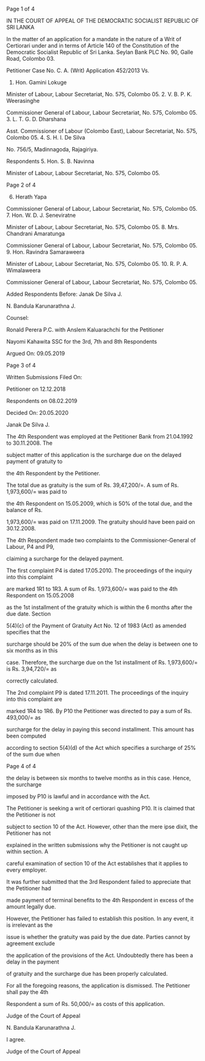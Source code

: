 Page 1 of 4

IN THE COURT OF APPEAL OF THE DEMOCRATIC SOCIALIST REPUBLIC OF SRI LANKA

In the matter of an application for a mandate in the nature of a Writ of Certiorari under and in terms of Article 140 of the Constitution of the Democratic Socialist Republic of Sri Lanka. Seylan Bank PLC No. 90, Galle Road, Colombo 03.

Petitioner Case No. C. A. (Writ) Application 452/2013 Vs.

1. Hon. Gamini Lokuge

Minister of Labour, Labour Secretariat, No. 575, Colombo 05. 2. V. B. P. K. Weerasinghe

Commissioner General of Labour, Labour Secretariat, No. 575, Colombo 05. 3. L. T. G. D. Dharshana

Asst. Commissioner of Labour (Colombo East), Labour Secretariat, No. 575, Colombo 05. 4. S. H. I. De Silva

No. 756/5, Madinnagoda, Rajagiriya.

Respondents 5. Hon. S. B. Navinna

Minister of Labour, Labour Secretariat, No. 575, Colombo 05.

Page 2 of 4

6. Herath Yapa

Commissioner General of Labour, Labour Secretariat, No. 575, Colombo 05. 7. Hon. W. D. J. Seneviratne

Minister of Labour, Labour Secretariat, No. 575, Colombo 05. 8. Mrs. Chandrani Amaratunga

Commissioner General of Labour, Labour Secretariat, No. 575, Colombo 05. 9. Hon. Ravindra Samaraweera

Minister of Labour, Labour Secretariat, No. 575, Colombo 05. 10. R. P. A. Wimalaweera

Commissioner General of Labour, Labour Secretariat, No. 575, Colombo 05.

Added Respondents Before: Janak De Silva J.

N. Bandula Karunarathna J.

Counsel:

Ronald Perera P.C. with Anslem Kaluarachchi for the Petitioner

Nayomi Kahawita SSC for the 3rd, 7th and 8th Respondents

Argued On: 09.05.2019

Page 3 of 4

Written Submissions Filed On:

Petitioner on 12.12.2018

Respondents on 08.02.2019

Decided On: 20.05.2020

Janak De Silva J.

The 4th Respondent was employed at the Petitioner Bank from 21.04.1992 to 30.11.2008. The

subject matter of this application is the surcharge due on the delayed payment of gratuity to

the 4th Respondent by the Petitioner.

The total due as gratuity is the sum of Rs. 39,47,200/=. A sum of Rs. 1,973,600/= was paid to

the 4th Respondent on 15.05.2009, which is 50% of the total due, and the balance of Rs.

1,973,600/= was paid on 17.11.2009. The gratuity should have been paid on 30.12.2008.

The 4th Respondent made two complaints to the Commissioner-General of Labour, P4 and P9,

claiming a surcharge for the delayed payment.

The first complaint P4 is dated 17.05.2010. The proceedings of the inquiry into this complaint

are marked 1R1 to 1R3. A sum of Rs. 1,973,600/= was paid to the 4th Respondent on 15.05.2008

as the 1st installment of the gratuity which is within the 6 months after the due date. Section

5(4)(c) of the Payment of Gratuity Act No. 12 of 1983 (Act) as amended specifies that the

surcharge should be 20% of the sum due when the delay is between one to six months as in this

case. Therefore, the surcharge due on the 1st installment of Rs. 1,973,600/= is Rs. 3,94,720/= as

correctly calculated.

The 2nd complaint P9 is dated 17.11.2011. The proceedings of the inquiry into this complaint are

marked 1R4 to 1R6. By P10 the Petitioner was directed to pay a sum of Rs. 493,000/= as

surcharge for the delay in paying this second installment. This amount has been computed

according to section 5(4)(d) of the Act which specifies a surcharge of 25% of the sum due when

Page 4 of 4

the delay is between six months to twelve months as in this case. Hence, the surcharge

imposed by P10 is lawful and in accordance with the Act.

The Petitioner is seeking a writ of certiorari quashing P10. It is claimed that the Petitioner is not

subject to section 10 of the Act. However, other than the mere ipse dixit, the Petitioner has not

explained in the written submissions why the Petitioner is not caught up within section. A

careful examination of section 10 of the Act establishes that it applies to every employer.

It was further submitted that the 3rd Respondent failed to appreciate that the Petitioner had

made payment of terminal benefits to the 4th Respondent in excess of the amount legally due.

However, the Petitioner has failed to establish this position. In any event, it is irrelevant as the

issue is whether the gratuity was paid by the due date. Parties cannot by agreement exclude

the application of the provisions of the Act. Undoubtedly there has been a delay in the payment

of gratuity and the surcharge due has been properly calculated.

For all the foregoing reasons, the application is dismissed. The Petitioner shall pay the 4th

Respondent a sum of Rs. 50,000/= as costs of this application.

Judge of the Court of Appeal

N. Bandula Karunarathna J.

I agree.

Judge of the Court of Appeal